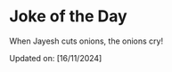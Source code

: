 # Joke of the Day

<!-- #joke -->
When Jayesh cuts onions, the onions cry!

Updated on: [16/11/2024]
<!-- #jokeEnd -->